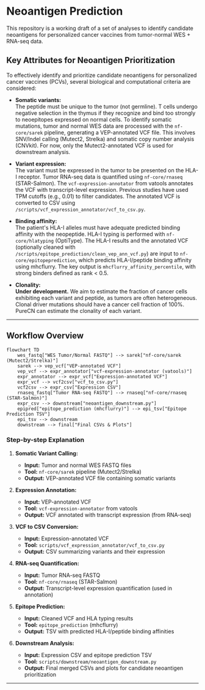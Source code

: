 # Neoantigen Prediction

This repository is a working draft of a set of analyses to identify candidate neoantigens for personalized cancer vaccines from tumor-normal WES + RNA-seq data.

## Key Attributes for Neoantigen Prioritization

To effectively identify and prioritize candidate neoantigens for personalized cancer vaccines (PCVs), several biological and computational criteria are considered:

- **Somatic variants:**  
  The peptide must be unique to the tumor (not germline). T cells undergo negative selection in the thymus if they recognize and bind too strongly to neoepitopes expressed on normal cells. To identify somatic mutations, tumor and normal WES data are processed with the `nf-core/sarek` pipeline, generating a VEP-annotated VCF file. This involves SNV/Indel calling (Mutect2, Strelka) and somatic copy number analysis (CNVkit). For now, only the Mutect2-annotated VCF is used for downstream analysis.

- **Variant expression:**  
  The variant must be expressed in the tumor to be presented on the HLA-I receptor. Tumor RNA-seq data is quantified using `nf-core/rnaseq` (STAR-Salmon). The `vcf-expression-annotator` from vatools annotates the VCF with transcript-level expression. Previous studies have used TPM cutoffs (e.g., 0.01) to filter candidates. The annotated VCF is converted to CSV using `/scripts/vcf_expression_annotator/vcf_to_csv.py`.

- **Binding affinity:**  
  The patient's HLA-I alleles must have adequate predicted binding affinity with the neopeptide. HLA-I typing is performed with `nf-core/hlatyping` (OptiType). The HLA-I results and the annotated VCF (optionally cleaned with `/scripts/epitope_prediction/clean_vep_ann_vcf.py`) are input to `nf-core/epitopeprediction`, which predicts HLA-I/peptide binding affinity using mhcflurry. The key output is `mhcflurry_affinity_percentile`, with strong binders defined as rank < 0.5.

- **Clonality:**  
  **Under development.** We aim to estimate the fraction of cancer cells exhibiting each variant and peptide, as tumors are often heterogeneous. Clonal driver mutations should have a cancer cell fraction of 100%. PureCN can estimate the clonality of each variant.

---

## Workflow Overview

```mermaid
flowchart TD
    wes_fastq["WES Tumor/Normal FASTQ"] --> sarek["nf-core/sarek (Mutect2/Strelka)"]
    sarek --> vep_vcf["VEP-annotated VCF"]
    vep_vcf --> expr_annotator["vcf-expression-annotator (vatools)"]
    expr_annotator --> expr_vcf["Expression-annotated VCF"]
    expr_vcf --> vcf2csv["vcf_to_csv.py"]
    vcf2csv --> expr_csv["Expression CSV"]
    rnaseq_fastq["Tumor RNA-seq FASTQ"] --> rnaseq["nf-core/rnaseq (STAR-Salmon)"]
    expr_csv --> downstream["neoantigen_downstream.py"]
    epipred["epitope_prediction (mhcflurry)"] --> epi_tsv["Epitope Prediction TSV"]
    epi_tsv --> downstream
    downstream --> final["Final CSVs & Plots"]
```

### Step-by-step Explanation

1. **Somatic Variant Calling:**
   - **Input:** Tumor and normal WES FASTQ files
   - **Tool:** `nf-core/sarek` pipeline (Mutect2/Strelka)
   - **Output:** VEP-annotated VCF file containing somatic variants

2. **Expression Annotation:**
   - **Input:** VEP-annotated VCF
   - **Tool:** `vcf-expression-annotator` from vatools
   - **Output:** VCF annotated with transcript expression (from RNA-seq)

3. **VCF to CSV Conversion:**
   - **Input:** Expression-annotated VCF
   - **Tool:** `scripts/vcf_expression_annotator/vcf_to_csv.py`
   - **Output:** CSV summarizing variants and their expression

4. **RNA-seq Quantification:**
   - **Input:** Tumor RNA-seq FASTQ
   - **Tool:** `nf-core/rnaseq` (STAR-Salmon)
   - **Output:** Transcript-level expression quantification (used in annotation)

5. **Epitope Prediction:**
   - **Input:** Cleaned VCF and HLA typing results
   - **Tool:** `epitope_prediction` (mhcflurry)
   - **Output:** TSV with predicted HLA-I/peptide binding affinities

6. **Downstream Analysis:**
   - **Input:** Expression CSV and epitope prediction TSV
   - **Tool:** `scripts/downstream/neoantigen_downstream.py`
   - **Output:** Final merged CSVs and plots for candidate neoantigen prioritization

---
